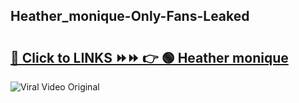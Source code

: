 
 ## Heather_monique-Only-Fans-Leaked

# <h2><a href="https://clipsfans.com/Heather_monique&ref=git">🔗 Click to LINKS ⏩⏩ 👉 🟢 Heather monique </a></h2>

<a href="https://clipsfans.com/Heather_monique&ref=git" rel="nofollow" data-target="animated-image.originalLink"><img src="https://i.ibb.co.com/xMMVF88/686577567.gif" alt="Viral Video Original" style="max-width: 100%; display: inline-block;" data-target="animated-image.originalImage"></a>
